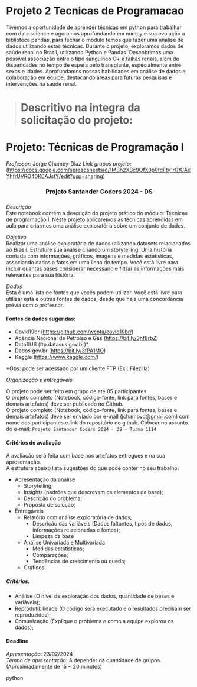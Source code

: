 # Projeto 2 Tecnicas de Programacao
Tivemos a oportunidade de aprender técnicas em python para trabalhar com data science e agora nos aprofundando em numpy e sua evolução a biblioteca pandas, para fechar o modulo temos que fazer uma analise de dados utilizando estas técnicas.
Durante o projeto, exploramos dados de saúde renal no Brasil, utilizando Python e Pandas. Descobrimos uma possível associação entre o tipo sanguíneo O+ e falhas renais, além de disparidades no tempo de espera pelo transplante, especialmente entre sexos e idades. Aprofundamos nossas habilidades em análise de dados e colaboração em equipe, destacando áreas para futuras pesquisas e intervenções na saúde renal.


># Descritivo na integra da solicitação do projeto:
 # Projeto: Técnicas de Programação I
*Professor:* Jorge Chamby-Diaz
*Link grupos projeto:* (https://docs.google.com/spreadsheets/d/1MBh2XBc9OfX0p0fdFty1rGfCAxYhfrUVRO40K0AJstY/edit?usp=sharing)

<center><h3>Projeto Santander Coders 2024 - DS<h3></center>

*Descrição*<br>
Este notebook contém a descrição do projeto prático do módulo: Técnicas de programação I. Neste projeto aplicaremos as técnicas aprendidas em aula para criarmos uma análise exploratória sobre um conjunto de dados.

*Objetivo*<br> Realizar uma análise exploratória de dados utilizando datasets relacionados ao Brasil. Estruture sua análise criando um storytelling: Uma história contada com informações, gráficos, imagens e medidas estatísticas, associando dados a fatos em uma linha do tempo. Você está livre para incluir quantas bases considerar necessário e filtrar as informações mais relevantes para sua história.  

*Dados*<br>
Esta é uma lista de fontes que vocês podem utilizar. Você está livre para utilizar esta e outras fontes de dados, desde que haja uma concordância prévia com o professor.

#### Fontes de dados sugeridas:
 - Covid19br (https://github.com/wcota/covid19br/)
 - Agência Nacional de Petróleo e Gás (https://bit.ly/3hf8rbZ)
 - DataSUS (ftp.datasus.gov.br)*
 - Dados.gov.br (https://bit.ly/3fPA1MO)
 - Kaggle (https://www.kaggle.com/)
 
*Obs: pode ser acessado por um cliente FTP (Ex.: Filezilla)

*Organização e entregáveis*

O projeto pode ser feito em grupo de até 05 participantes.<br> 
O projeto completo (Notebook, código-fonte, link para fontes, bases e demais artefatos) deve ser publicado no Github.<br>
O projeto completo (Notebook, código-fonte, link para fontes, bases e demais artefatos) deve ser enviado por e-mail (jchambyd@gmail.com) com nome dos participantes e link do repositório no github. Colocar no assunto do e-mail: `Projeto Santander Coders 2024 - DS - Turma 1114`<br>

#### Critérios de avaliação

A avaliação será feita com base nos artefatos entregues e na sua apresentação.<br> 
A estrutura abaixo lista sugestões do que pode conter no seu trabalho. 

 - Apresentação da análise
     - Storytelling; 
     - Insights (padrões que descrevam os elementos da base);
     - Descrição do problema;
     - Proposta de solução;
 - Entregáveis
     - Relatório com análise exploratória de dados;
         - Descrição das variáveis (Dados faltantes, tipos de dados, informações relacionadas e fontes);
         - Limpeza da base
     - Análise Univariada e Multivariada
         - Medidas estatísticas;
         - Comparações;
         - Tendências de crescimento ou queda;
     - Gráficos

##### Critérios:
 - Análise (O nível de exploração dos dados, quantidade de bases e variáveis);
 - Reprodutibilidade (O código será executado e o resultados precisam ser reproduzidos);
 - Comunicação (Explique o problema e como a equipe explorou os dados);

#### Deadline
*Apresentação*: 23/02/2024 <br>
*Tempo de apresentação*: A depender da quantidade de grupos. (Aproximadamente de 15 ~ 20 minutos)


python
